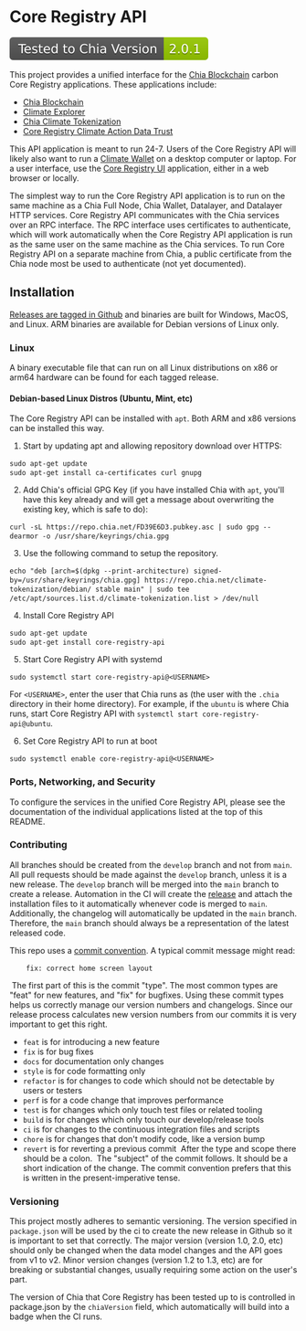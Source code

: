 # Core Registry API

![Tested Up to Chia Version](https://raw.githubusercontent.com/Chia-Network/core-registry-api/main/testedChiaVersion.svg)

​This project provides a unified interface for the [Chia Blockchain](https://github.com/Chia-Network/chia-blockchain) carbon Core Registry applications.  These applications include:

* [Chia Blockchain](https://github.com/Chia-Network/chia-blockchain)
* [Climate Explorer](https://github.com/Chia-Network/climate-token-driver)
* [Chia Climate Tokenization](https://github.com/Chia-Network/climate-token-driver)
* [Core Registry Climate Action Data Trust](https://github.com/Chia-Network/core-registry-cadt)

This API application is meant to run 24-7.  Users of the Core Registry API will likely also want to run a [Climate Wallet](https://github.com/Chia-Network/Climate-Wallet) on a desktop computer or laptop.  For a user interface, use the [Core Registry UI](https://github.com/Chia-Network/core-registry-ui) application, either in a web browser or locally.  

The simplest way to run the Core Registry API application is to run on the same machine as a Chia Full Node, Chia Wallet, Datalayer, and Datalayer HTTP services.  Core Registry API communicates with the Chia services over an RPC interface.  The RPC interface uses certificates to authenticate, which will work automatically when the Core Registry API application is run as the same user on the same machine as the Chia services.  To run Core Registry API on a separate machine from Chia, a public certificate from the Chia node most be used to authenticate (not yet documented).

## Installation

[Releases are tagged in Github](https://github.com/Chia-Network/core-registry-api/releases) and binaries are built for Windows, MacOS, and Linux.  ARM binaries are available for Debian versions of Linux only. 

### Linux

A binary executable file that can run on all Linux distributions on x86 or arm64 hardware can be found for each tagged release.  

#### Debian-based Linux Distros (Ubuntu, Mint, etc)

The Core Registry API can be installed with `apt`.  Both ARM and x86 versions can be installed this way. 

1. Start by updating apt and allowing repository download over HTTPS:

```
sudo apt-get update
sudo apt-get install ca-certificates curl gnupg
```

2.  Add Chia's official GPG Key (if you have installed Chia with `apt`, you'll have this key already and will get a message about overwriting the existing key, which is safe to do):

```
curl -sL https://repo.chia.net/FD39E6D3.pubkey.asc | sudo gpg --dearmor -o /usr/share/keyrings/chia.gpg
```

3. Use the following command to setup the repository.

```
echo "deb [arch=$(dpkg --print-architecture) signed-by=/usr/share/keyrings/chia.gpg] https://repo.chia.net/climate-tokenization/debian/ stable main" | sudo tee /etc/apt/sources.list.d/climate-tokenization.list > /dev/null

```

4.  Install Core Registry API

```
sudo apt-get update
sudo apt-get install core-registry-api
```

5.  Start Core Registry API with systemd

```
sudo systemctl start core-registry-api@<USERNAME>
```
For `<USERNAME>`, enter the user that Chia runs as (the user with the `.chia` directory in their home directory).  For example, if the `ubuntu` is where Chia runs, start Core Registry API with `systemctl start core-registry-api@ubuntu`.

6.  Set Core Registry API to run at boot

```
sudo systemctl enable core-registry-api@<USERNAME>
```

### Ports, Networking, and Security

To configure the services in the unified Core Registry API, please see the documentation of the individual applications listed at the top of this README.  

### Contributing

All branches should be created from the `develop` branch and not from `main`.  All pull requests should be made against the `develop` branch, unless it is a new release.  The `develop` branch will be merged into the `main` branch to create a release.  Automation in the CI will create the [release](https://github.com/Chia-Network/core-registry-api/releases) and attach the installation files to it automatically whenever code is merged to `main`.  Additionally, the changelog will automatically be updated in the `main` branch.  Therefore, the `main` branch should always be a representation of the latest released code.  

​This repo uses a [commit convention](https://www.conventionalcommits.org/en/v1.0.0/). A typical commit message might read:
​
```
    fix: correct home screen layout
```
​
The first part of this is the commit "type". The most common types are "feat" for new features, and "fix" for bugfixes. Using these commit types helps us correctly manage our version numbers and changelogs. Since our release process calculates new version numbers from our commits it is very important to get this right.
​

- `feat` is for introducing a new feature
- `fix` is for bug fixes
- `docs` for documentation only changes
- `style` is for code formatting only
- `refactor` is for changes to code which should not be detectable by users or testers
- `perf` is for a code change that improves performance
- `test` is for changes which only touch test files or related tooling
- `build` is for changes which only touch our develop/release tools
- `ci` is for changes to the continuous integration files and scripts
- `chore` is for changes that don't modify code, like a version bump
- `revert` is for reverting a previous commit
  ​
  After the type and scope there should be a colon.
  ​
  The "subject" of the commit follows. It should be a short indication of the change. The commit convention prefers that this is written in the present-imperative tense.

### Versioning

This project mostly adheres to semantic versioning.  The version specified in `package.json` will be used by the ci to create the new release in Github so it is important to set that correctly.  The major version (version 1.0, 2.0, etc) should only be changed when the data model changes and the API goes from v1 to v2.  Minor version changes (version 1.2 to 1.3, etc) are for breaking or substantial changes, usually requiring some action on the user's part.

The version of Chia that Core Registry has been tested up to is controlled in package.json by the `chiaVersion` field, which automatically will build into a badge when the CI runs. 
